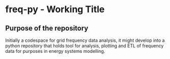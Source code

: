 # freq-py - Working Title
## Purpose of the repository
Initially a codespace for grid frequency data analysis, it might develop into a python repository that holds tool for analysis, plotting and ETL of frequency data for purposes in energy systems modelling.
